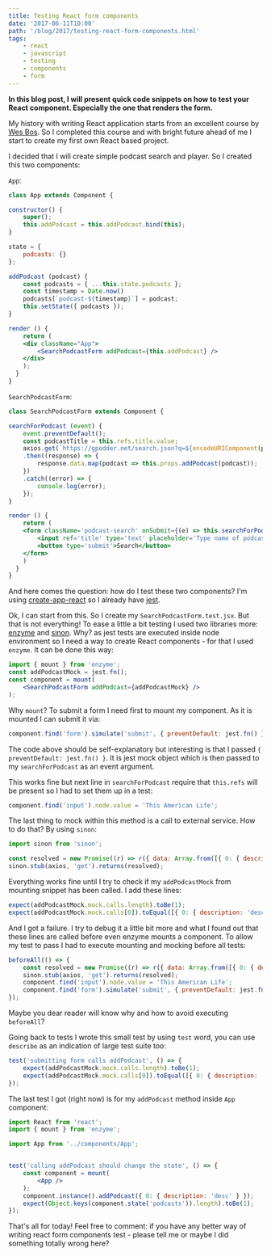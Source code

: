 ```yaml
---
title: Testing React form components
date: '2017-06-11T10:00'
path: '/blog/2017/testing-react-form-components.html'
tags:
    - react
    - javascript
    - testing
    - components
    - form
---
```


**In this blog post, I will present quick code snippets on how to test
your React component. Especially the one that renders the form.**

My history with writing React application starts from an excellent
course by [Wes Bos](https://reactforbeginners.com/). So I completed this
course and with bright future ahead of me I start to create my first own
React based project.

I decided that I will create simple podcast search and player. So I
created this two components:

`App`:

```jsx
class App extends Component {

constructor() {
    super();
    this.addPodcast = this.addPodcast.bind(this);
}

state = {
    podcasts: {}
};

addPodcast (podcast) {
    const podcasts = { ...this.state.podcasts };
    const timestamp = Date.now()
    podcasts[`podcast-${timestamp}`] = podcast;
    this.setState({ podcasts });
}

render () {
    return (
    <div className="App">
        <SearchPodcastForm addPodcast={this.addPodcast} />
    </div>
    );
  }
}
```

`SearchPodcastForm`:

```jsx
class SearchPodcastForm extends Component {

searchForPodcast (event) {
    event.preventDefault();
    const podcastTitle = this.refs.title.value;
    axios.get(`https://gpodder.net/search.json?q=${encodeURIComponent(podcastTitle)}`)
    .then((response) => {
        response.data.map(podcast => this.props.addPodcast(podcast));
    })
    .catch((error) => {
        console.log(error);
    });
}

render () {
    return (
    <form className='podcast-search' onSubmit={(e) => this.searchForPodcast(e)}>
        <input ref='title' type='text' placeholder='Type name of podcast' />
        <button type='submit'>Search</button>
    </form>
    )
  }
}
```

And here comes the question: how do I test these two components? I'm
using
[create-app-react](https://github.com/facebookincubator/create-react-app)
so I already have [jest](https://facebook.github.io/jest/).

Ok, I can start from this. So I create my `SearchPodcastForm.test.jsx`.
But that is not everything! To ease a little a bit testing I used two
libraries more: [enzyme](https://github.com/airbnb/enzyme) and
[sinon](http://sinonjs.org/). Why? as jest tests are executed inside
node environment so I need a way to create React components - for that I
used `enzyme`. It can be done this way:

```jsx
import { mount } from 'enzyme';
const addPodcastMock = jest.fn();
const component = mount(
    <SearchPodcastForm addPodcast={addPodcastMock} />
);
```

Why `mount`? To submit a form I need first to mount my component. As it
is mounted I can submit it via:

```jsx
component.find('form').simulate('submit', { preventDefault: jest.fn() });
```

The code above should be self-explanatory but interesting is that I
passed `{ preventDefault: jest.fn() }`. It is jest mock object which is
then passed to my `searchForPodcast` as an event argument.

This works fine but next line in `searchForPodcast` require that
`this.refs` will be present so I had to set them up in a test:

```jsx
component.find('input').node.value = 'This American Life';
```

The last thing to mock within this method is a call to external service.
How to do that? By using `sinon`:

```jsx
import sinon from 'sinon';

const resolved = new Promise((r) => r({ data: Array.from([{ 0: { description: 'desc' } }]) }));
sinon.stub(axios, 'get').returns(resolved);
```

Everything works fine until I try to check if my `addPodcastMock` from
mounting snippet has been called. I add these lines:

```jsx
expect(addPodcastMock.mock.calls.length).toBe(1);
expect(addPodcastMock.mock.calls[0]).toEqual([{ 0: { description: 'desc' } }]);
```

And I got a failure. I try to debug it a little bit more and what I
found out that these lines are called before even enzyme mounts a
component. To allow my test to pass I had to execute mounting and
mocking before all tests:

```jsx
beforeAll(() => {
    const resolved = new Promise((r) => r({ data: Array.from([{ 0: { description: 'desc' } }]) }));
    sinon.stub(axios, 'get').returns(resolved);
    component.find('input').node.value = 'This American Life';
    component.find('form').simulate('submit', { preventDefault: jest.fn() });
});
```

Maybe you dear reader will know why and how to avoid executing
`beforeAll`?

Going back to tests I wrote this small test by using `test` word, you
can use `describe` as an indication of large test suite too:

```jsx
test('submitting form calls addPodcast', () => {
    expect(addPodcastMock.mock.calls.length).toBe(1);
    expect(addPodcastMock.mock.calls[0]).toEqual([{ 0: { description: 'desc' } }]);
});
```

The last test I got (right now) is for my `addPodcast` method inside
`App` component:

```jsx
import React from 'react';
import { mount } from 'enzyme';

import App from '../components/App';


test('calling addPodcast should change the state', () => {
    const component = mount(
        <App />
    );
    component.instance().addPodcast({ 0: { description: 'desc' } });
    expect(Object.keys(component.state('podcasts')).length).toBe(1);
});
```

That's all for today! Feel free to comment: if you have any better way
of writing react form components test - please tell me or maybe I did
something totally wrong here?
